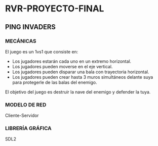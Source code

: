 # RVR-PROYECTO-FINAL
## PING INVADERS
### MECÁNICAS
El juego es un 1vs1 que consiste en:
- Los jugadores estarán cada uno en un extremo horizontal.
- Los jugadores pueden moverse en el eje vertical.
- Los jugadores pueden disparar una bala con trayectoria horizontal.
- Los jugadores pueden crear hasta 3 muros simultáneos delante suya para protegerle de las balas del enemigo.

El objetivo del juego es destruir la nave del enemigo y defender la tuya.

### MODELO DE RED
Cliente-Servidor
### LIBRERÍA GRÁFICA
SDL2
